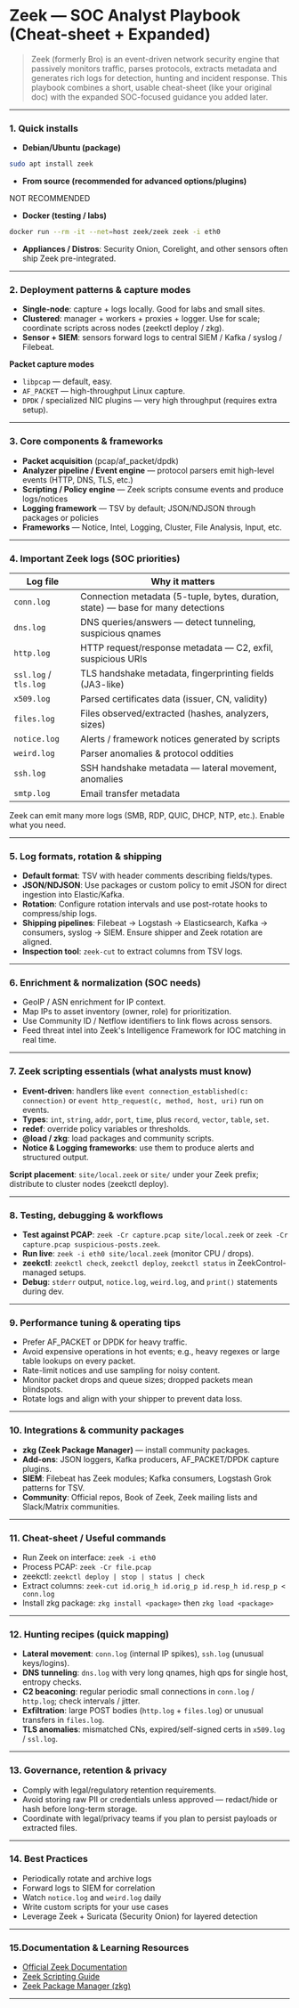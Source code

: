# Zeek — SOC Analyst Playbook (Cheat-sheet + Expanded)

> Zeek (formerly Bro) is an event-driven network security engine that passively monitors traffic, parses protocols, extracts metadata and generates rich logs for detection, hunting and incident response. This playbook combines a short, usable cheat-sheet (like your original doc) with the expanded SOC-focused guidance you added later.

---


### 1. Quick installs

- **Debian/Ubuntu (package)**

```bash
sudo apt install zeek
```

- **From source (recommended for advanced options/plugins)**

NOT RECOMMENDED

- **Docker (testing / labs)**

```bash
docker run --rm -it --net=host zeek/zeek zeek -i eth0
```

- **Appliances / Distros**: Security Onion, Corelight, and other sensors often ship Zeek pre-integrated.

---

### 2. Deployment patterns & capture modes

- **Single-node**: capture + logs locally. Good for labs and small sites.
- **Clustered**: manager + workers + proxies + logger. Use for scale; coordinate scripts across nodes (zeekctl deploy / zkg).
- **Sensor + SIEM**: sensors forward logs to central SIEM / Kafka / syslog / Filebeat.

**Packet capture modes**
- `libpcap` — default, easy.
- `AF_PACKET` — high-throughput Linux capture.
- `DPDK` / specialized NIC plugins — very high throughput (requires extra setup).

---

### 3. Core components & frameworks

- **Packet acquisition** (pcap/af_packet/dpdk)
- **Analyzer pipeline / Event engine** — protocol parsers emit high-level events (HTTP, DNS, TLS, etc.)
- **Scripting / Policy engine** — Zeek scripts consume events and produce logs/notices
- **Logging framework** — TSV by default; JSON/NDJSON through packages or policies
- **Frameworks** — Notice, Intel, Logging, Cluster, File Analysis, Input, etc.

---

### 4. Important Zeek logs (SOC priorities)

| Log file | Why it matters |
|---|---|
| `conn.log` | Connection metadata (5-tuple, bytes, duration, state) — base for many detections |
| `dns.log` | DNS queries/answers — detect tunneling, suspicious qnames |
| `http.log` | HTTP request/response metadata — C2, exfil, suspicious URIs |
| `ssl.log` / `tls.log` | TLS handshake metadata, fingerprinting fields (JA3-like) |
| `x509.log` | Parsed certificates data (issuer, CN, validity) |
| `files.log` | Files observed/extracted (hashes, analyzers, sizes) |
| `notice.log` | Alerts / framework notices generated by scripts |
| `weird.log` | Parser anomalies & protocol oddities |
| `ssh.log` | SSH handshake metadata — lateral movement, anomalies |
| `smtp.log` | Email transfer metadata |

Zeek can emit many more logs (SMB, RDP, QUIC, DHCP, NTP, etc.). Enable what you need.

---

### 5. Log formats, rotation & shipping

- **Default format**: TSV with header comments describing fields/types.
- **JSON/NDJSON**: Use packages or custom policy to emit JSON for direct ingestion into Elastic/Kafka.
- **Rotation**: Configure rotation intervals and use post-rotate hooks to compress/ship logs.
- **Shipping pipelines**: Filebeat → Logstash → Elasticsearch, Kafka → consumers, syslog → SIEM. Ensure shipper and Zeek rotation are aligned.
- **Inspection tool**: `zeek-cut` to extract columns from TSV logs.

---

### 6. Enrichment & normalization (SOC needs)

- GeoIP / ASN enrichment for IP context.
- Map IPs to asset inventory (owner, role) for prioritization.
- Use Community ID / Netflow identifiers to link flows across sensors.
- Feed threat intel into Zeek's Intelligence Framework for IOC matching in real time.

---

### 7. Zeek scripting essentials (what analysts must know)

- **Event-driven**: handlers like `event connection_established(c: connection)` or `event http_request(c, method, host, uri)` run on events.
- **Types**: `int`, `string`, `addr`, `port`, `time`, plus `record`, `vector`, `table`, `set`.
- **redef**: override policy variables or thresholds.
- **@load / zkg**: load packages and community scripts.
- **Notice & Logging frameworks**: use them to produce alerts and structured output.

**Script placement**: `site/local.zeek` or `site/` under your Zeek prefix; distribute to cluster nodes (zeekctl deploy).

---



### 8. Testing, debugging & workflows

- **Test against PCAP**: `zeek -Cr capture.pcap site/local.zeek` or `zeek -Cr capture.pcap suspicious-posts.zeek`.
- **Run live**: `zeek -i eth0 site/local.zeek` (monitor CPU / drops).
- **zeekctl**: `zeekctl check`, `zeekctl deploy`, `zeekctl status` in ZeekControl-managed setups.
- **Debug**: `stderr` output, `notice.log`, `weird.log`, and `print()` statements during dev.

---

### 9. Performance tuning & operating tips

- Prefer AF_PACKET or DPDK for heavy traffic.
- Avoid expensive operations in hot events; e.g., heavy regexes or large table lookups on every packet.
- Rate-limit notices and use sampling for noisy content.
- Monitor packet drops and queue sizes; dropped packets mean blindspots.
- Rotate logs and align with your shipper to prevent data loss.

---

### 10. Integrations & community packages

- **zkg (Zeek Package Manager)** — install community packages.
- **Add-ons**: JSON loggers, Kafka producers, AF_PACKET/DPDK capture plugins.
- **SIEM**: Filebeat has Zeek modules; Kafka consumers, Logstash Grok patterns for TSV.
- **Community**: Official repos, Book of Zeek, Zeek mailing lists and Slack/Matrix communities.

---

### 11. Cheat-sheet / Useful commands

- Run Zeek on interface: `zeek -i eth0`
- Process PCAP: `zeek -Cr file.pcap`
- zeekctl: `zeekctl deploy | stop | status | check`
- Extract columns: `zeek-cut id.orig_h id.orig_p id.resp_h id.resp_p < conn.log`
- Install zkg package: `zkg install <package>` then `zkg load <package>`

---

### 12. Hunting recipes (quick mapping)

- **Lateral movement**: `conn.log` (internal IP spikes), `ssh.log` (unusual keys/logins).
- **DNS tunneling**: `dns.log` with very long qnames, high qps for single host, entropy checks.
- **C2 beaconing**: regular periodic small connections in `conn.log` / `http.log`; check intervals / jitter.
- **Exfiltration**: large POST bodies (`http.log` + `files.log`) or unusual transfers in `files.log`.
- **TLS anomalies**: mismatched CNs, expired/self-signed certs in `x509.log` / `ssl.log`.

---

### 13. Governance, retention & privacy

- Comply with legal/regulatory retention requirements.
- Avoid storing raw PII or credentials unless approved — redact/hide or hash before long-term storage.
- Coordinate with legal/privacy teams if you plan to persist payloads or extracted files.

---


### 14. Best Practices

- Periodically rotate and archive logs
- Forward logs to SIEM for correlation
- Watch `notice.log` and `weird.log` daily
- Write custom scripts for your use cases
- Leverage Zeek + Suricata (Security Onion) for layered detection


---
### 15.Documentation & Learning Resources

- [Official Zeek Documentation](https://docs.zeek.org/)
- [Zeek Scripting Guide](https://docs.zeek.org/en/current/scripting/index.html)
- [Zeek Package Manager (zkg)](https://docs.zeek.org/projects/package-manager/en/stable/)

---
